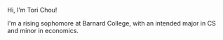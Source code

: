 Hi, I’m Tori Chou!

I'm a rising sophomore at Barnard College, with an intended major in CS and minor in economics. 
